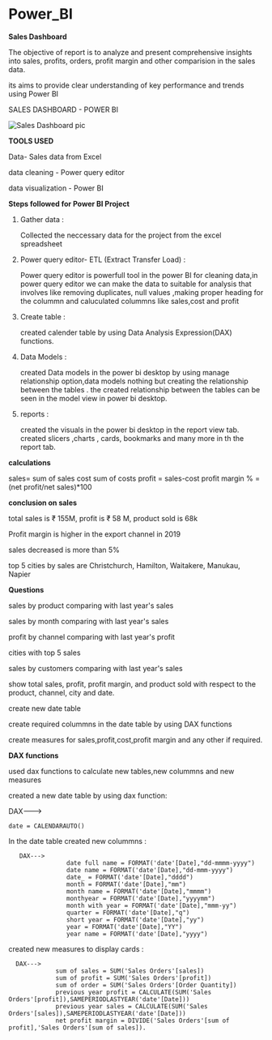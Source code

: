 # Power_BI



**Sales Dashboard**

The objective of report is to analyze and present comprehensive insights into sales, profits, orders, profit margin and other comparision in the sales data.

its aims to provide clear understanding of key performance and trends using Power BI

SALES DASHBOARD - POWER BI


![Sales Dashboard pic](https://github.com/TejeshDs/Power_BI/assets/151847161/136712a4-035b-48ab-afd1-4c5d55e090f7)


**TOOLS USED**

Data- Sales data from Excel

data cleaning - Power query editor

data visualization - Power BI




**Steps followed for Power BI Project**

1) Gather data :

     Collected the neccessary data for the project from the excel spreadsheet

2) Power query editor- ETL (Extract Transfer Load) :

      Power query editor is powerfull tool in the power BI for cleaning data,in power query editor we can make the data to suitable for 
   analysis that involves like removing duplicates, null values ,making proper heading for the colummn and caluculated colummns like 
   sales,cost and profit

3) Create table :

    created calender table by using Data Analysis Expression(DAX) functions.

4) Data Models :

      created Data models in the power bi desktop by using manage relationship option,data models nothing but creating the relationship 
    between the tables . the created relationship between the tables can be seen in the model view in power bi desktop.

5) reports :

      created the visuals in the power bi desktop in the report view tab. created slicers ,charts , cards, bookmarks and many more in th
   the report tab.




 **calculations**
 
   sales= sum of sales
   cost sum of costs
   profit = sales-cost
   profit margin % = (net profit/net sales)*100

   
**conclusion on sales**

total sales is ₹ 155M, profit is ₹ 58 M, product sold is 68k

Profit margin is higher in the export channel in 2019

sales decreased is more than 5%

top 5 cities by sales are Christchurch, Hamilton, Waitakere, Manukau, Napier

**Questions**

sales by product comparing with last year's sales

sales by month comparing with last year's sales

profit by channel comparing with last year's profit

cities with top 5 sales

sales by customers comparing with last year's sales

show total sales, profit, profit margin, and product sold with respect to the product, channel, city and date.

create new date table

create required colummns in the date table by using DAX functions

create measures for sales,profit,cost,profit margin and any other if required.



**DAX functions**

used dax functions to calculate new tables,new colummns and new measures

created a new date table by using dax function:

DAX--->

    date = CALENDARAUTO()
In the date table
created new colummns :

       DAX--->
                    date full name = FORMAT('date'[Date],"dd-mmmm-yyyy")
                    date name = FORMAT('date'[Date],"dd-mmm-yyyy")
                    date_ = FORMAT('date'[Date],"dddd")
                    month = FORMAT('date'[Date],"mm")
                    month name = FORMAT('date'[Date],"mmmm")
                    monthyear = FORMAT('date'[Date],"yyyymm")
                    month with year = FORMAT('date'[Date],"mmm-yy")
                    quarter = FORMAT('date'[Date],"q")
                    short year = FORMAT('date'[Date],"yy")
                    year = FORMAT('date'[Date],"YY")
                    year name = FORMAT('date'[Date],"yyyy")                    
created new measures to display cards :

      DAX--->
                 sum of sales = SUM('Sales Orders'[sales])
                 sum of profit = SUM('Sales Orders'[profit])
                 sum of order = SUM('Sales Orders'[Order Quantity])
                 previous year profit = CALCULATE(SUM('Sales Orders'[profit]),SAMEPERIODLASTYEAR('date'[Date]))
                 previous year sales = CALCULATE(SUM('Sales Orders'[sales]),SAMEPERIODLASTYEAR('date'[Date]))
                 net profit margin = DIVIDE('Sales Orders'[sum of profit],'Sales Orders'[sum of sales]).
